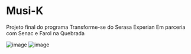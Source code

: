 # Musi-K
Projeto final do programa Transforme-se do Serasa Experian
Em parceria com Senac e Farol na Quebrada

![image](https://github.com/user-attachments/assets/7ffed980-3009-402d-963c-91f79560055c)
![image](https://github.com/user-attachments/assets/326806e4-e78d-4f50-9a87-71b128435164)
